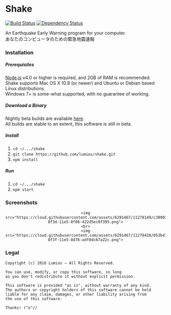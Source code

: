# Shake
[![Build Status](https://travis-ci.org/lumios/shake.svg?branch=master)](https://travis-ci.org/lumios/shake)
[![Dependency Status](https://david-dm.org/lumios/shake.svg)](https://david-dm.org/lumios/shake)

An Earthquake Early Warning program for your computer.  
あなたのコンピュータのための緊急地震速報

### Installation
##### Prerequisites
[Node.js](http://nodejs.org/) v4.0 or higher is required, and 2GB of RAM is recommended.  
Shake supports Mac OS X 10.8 (or newer) and Ubuntu or Debian based Linux distributions.  
Windows 7+ is some-what supported, with no guarantee of working.

##### Download a Binary
Nightly beta builds are available [here](http://eew.kurisubrooks.com).  
All builds are stable to an extent, this software is still in beta.

##### Install
1. `cd ~/.../shake`
2. `git clone https://github.com/lumios/shake.git`
3. `npm install`

##### Run
1. `cd ~/.../shake`
2. `npm start`

### Screenshots
<div align="center">

    <img src="https://cloud.githubusercontent.com/assets/6291467/11278149/c3090390-8f3d-11e5-8f06-422d5ec0f395.png">
    <br>
    <img src="https://cloud.githubusercontent.com/assets/6291467/11278428/053b470e-8f3f-11e5-8d76-adf8dc67a22c.png">

</div>

### Legal

```text
Copyright (c) 2016 Lumios – All Rights Reserved.

You can use, modify, or copy this software, so long
as you don't redistribute it without explicit permission.

This software is provided "as is", without warranty of any kind.
The authors or copyright holders of this software cannot be held
liable for any claim, damages, or other liability arising from
the use of this software.

Thanks! (^o^//
```
